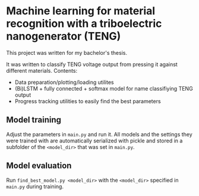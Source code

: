 # Machine learning for material recognition with a triboelectric nanogenerator (TENG)
This project was written for my bachelor's thesis.

It was written to classify TENG voltage output from pressing it against different materials.
Contents:
- Data preparation/plotting/loading utilites
- (Bi)LSTM + fully connected + softmax model for name classifiying TENG output
- Progress tracking utilities to easily find the best parameters

## Model training
Adjust the parameters in `main.py` and run it.
All models and the settings they were trained with are automatically serialized with pickle and stored in a subfolder
of the `<model_dir>` that was set in `main.py`.


## Model evaluation
Run `find_best_model.py <model_dir>` with the `<model_dir>` specified in `main.py` during training.

